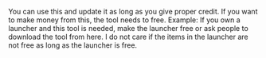 You can use this and update it as long as you give proper credit.
If you want to make money from this, the tool needs to free. Example: If you own a launcher and this tool is needed, make the launcher free or ask people to download the tool from here. I do not care if the items in the launcher are not free as long as the launcher is free.